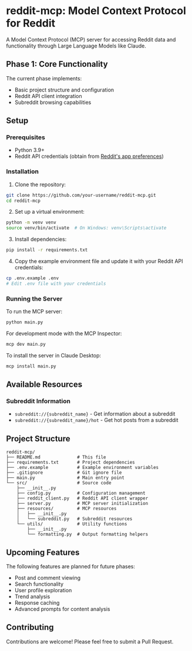 # reddit-mcp: Model Context Protocol for Reddit

A Model Context Protocol (MCP) server for accessing Reddit data and functionality through Large Language Models like Claude.

## Phase 1: Core Functionality

The current phase implements:

- Basic project structure and configuration
- Reddit API client integration
- Subreddit browsing capabilities

## Setup

### Prerequisites

- Python 3.9+
- Reddit API credentials (obtain from [Reddit's app preferences](https://www.reddit.com/prefs/apps))

### Installation

1. Clone the repository:

```bash
git clone https://github.com/your-username/reddit-mcp.git
cd reddit-mcp
```

2. Set up a virtual environment:

```bash
python -m venv venv
source venv/bin/activate  # On Windows: venv\Scripts\activate
```

3. Install dependencies:

```bash
pip install -r requirements.txt
```

4. Copy the example environment file and update it with your Reddit API credentials:

```bash
cp .env.example .env
# Edit .env file with your credentials
```

### Running the Server

To run the MCP server:

```bash
python main.py
```

For development mode with the MCP Inspector:

```bash
mcp dev main.py
```

To install the server in Claude Desktop:

```bash
mcp install main.py
```

## Available Resources

### Subreddit Information

- `subreddit://{subreddit_name}` - Get information about a subreddit
- `subreddit://{subreddit_name}/hot` - Get hot posts from a subreddit

## Project Structure

```
reddit-mcp/
├── README.md              # This file
├── requirements.txt       # Project dependencies
├── .env.example           # Example environment variables
├── .gitignore             # Git ignore file
├── main.py                # Main entry point
└── src/                   # Source code
    ├── __init__.py
    ├── config.py          # Configuration management
    ├── reddit_client.py   # Reddit API client wrapper
    ├── server.py          # MCP server initialization
    ├── resources/         # MCP resources
    │   ├── __init__.py
    │   └── subreddit.py   # Subreddit resources
    └── utils/             # Utility functions
        ├── __init__.py
        └── formatting.py  # Output formatting helpers
```

## Upcoming Features

The following features are planned for future phases:

- Post and comment viewing
- Search functionality
- User profile exploration
- Trend analysis
- Response caching
- Advanced prompts for content analysis

## Contributing

Contributions are welcome! Please feel free to submit a Pull Request.
